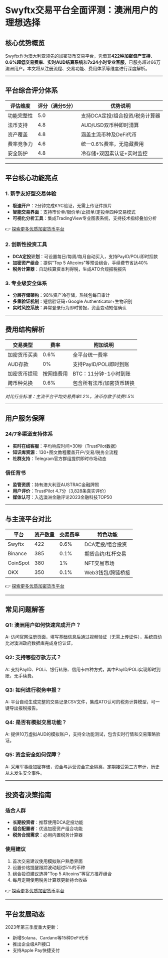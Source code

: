 # Swyftx交易平台全面评测：澳洲用户的理想选择

## 核心优势概览
Swyftx作为澳大利亚领先的加密货币交易平台，凭借其**422种加密资产支持**、**0.6%超低交易费率**、**实时AUD结算系统**和**7x24小时专业客服**，已服务超过66万澳洲用户。本文将从注册流程、交易功能、费用体系等维度进行深度解析。

---

## 平台综合评分体系

| 评估维度          | 评分（满分5分） | 优势说明                          |
|-------------------|----------------|-----------------------------------|
| 功能完整性        | 5.0            | 支持DCA定投/组合投资/税务计算器    |
| 法币支持          | 4.8            | AUD/USD双币种即时清算              |
| 资产覆盖          | 4.8            | 涵盖主流币种及DeFi代币             |
| 费率竞争力        | 4.6            | 统一0.6%费率，无隐藏费用           |
| 安全防护          | 4.8            | 冷存储+双因素认证+实时监控         |

---

## 平台核心功能亮点

### 1. 新手友好型交易体验
- **极速开户**：2分钟完成KYC验证，无需上传证件照片
- **智能交易界面**：支持市价单/限价单/止损单/定投单四种交易模式
- **可视化分析工具**：集成TradingView专业图表系统，支持技术指标叠加分析

👉 [探索更多优质加密货币平台](https://bit.ly/okx_welcome)

### 2. 创新性投资工具
- **DCA定投计划**：可设置每日/每周/每月自动买入，支持PayID/POLi即时扣款
- **加密资产组合**：提供"Top 5 Altcoins"等预设组合，手续费节省达40%
- **税务计算器**：自动核算资本利得税，生成ATO合规报税报告

### 3. 专业级安全体系
- **分层存储架构**：98%资产冷存储，热钱包每日审计
- **多重验证机制**：短信验证码+Google Authenticator+生物识别
- **实时风控系统**：异常登录行为即时警报，资金变动短信确认

---

## 费用结构解析

| 交易类型       | 费率        | 附加说明                      |
|----------------|------------|-----------------------------|
| 加密货币买卖   | 0.6%       | 全平台统一费率                |
| AUD存款        | 0%         | 支持PayID/POLi即时到账        |
| 加密货币提现   | 按网络费用 | BTC：11分钟-1小时到账         |
| 跨币种兑换     | 0.6%       | 包含所有法币/加密货币转换     |

*对比行业标准：主流平台平均交易费率1.2%，法币存款手续费1.5%*

---

## 用户服务保障

### 24/7多渠道支持体系
- **实时在线客服**：平均响应时间<30秒（TrustPilot数据）
- **知识库资源**：130+图文教程覆盖开户/交易/税务全流程
- **社群支持**：Telegram官方群组提供即时市场动态

### 信任背书
- **监管资质**：持有澳大利亚AUSTRAC金融牌照
- **用户评价**：TrustPilot 4.7分（3,828条真实评价）
- **媒体认可**：入选澳洲金融评论2023金融科技TOP50

---

## 与主流平台对比

| 平台       | 资产数量 | 交易费率 | 特色功能              |
|------------|----------|----------|-----------------------|
| Swyftx     | 422      | 0.6%     | DCA定投/组合投资       |
| Binance    | 385      | 0.1%     | 期货合约/杠杆交易      |
| CoinSpot   | 380      | 1%       | NFT交易市场           |
| OKX        | 350      | 0.1%     | Web3钱包/跨链桥接      |

👉 [探索更多优质加密货币平台](https://bit.ly/okx_welcome)

---

## 常见问题解答

### Q1: 澳洲用户如何快速完成开户？
A: 访问官网注册页面，填写基础信息后通过视频验证（无需上传证件），系统自动比对澳洲政府数据库完成身份认证。

### Q2: 支持哪些存款方式？
A: 支持PayID、POLi、银行转账、信用卡四种方式，其中PayID/POLi实现即时到账，无手续费。

### Q3: 如何进行税务申报？
A: 平台自动生成完整的交易记录CSV文件，集成ATO认可的税务计算模型，可一键导出报税报告。

### Q4: 是否有模拟交易功能？
A: 提供10万虚拟AUD的模拟账户，支持全功能测试，包含实时行情和交易策略验证。

### Q5: 资金安全如何保障？
A: 采用军事级加密存储，资金与运营资金完全隔离，定期接受第三方审计，历史从未发生安全事件。

---

## 投资者决策指南

### 适合人群
- **长期投资者**：推荐使用DCA定投功能
- **组合配置者**：优选加密资产组合功能
- **税务合规需求**：必用内置税务计算器

### 使用建议
1. 首次交易建议使用模拟账户熟悉界面
2. 设置价格提醒跟踪波动超过5%的币种
3. 组合投资建议选择"Top 5 Altcoins"等官方推荐组合
4. 每月定期使用税务计算器更新持仓收益

👉 [探索更多优质加密货币平台](https://bit.ly/okx_welcome)

---

## 平台发展动态

2023年第三季度重大更新：
- 新增Solana、Cardano等15种DeFi代币
- 推出企业级API接口
- 支持Apple Pay快捷支付